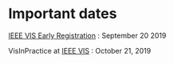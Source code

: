 # Important dates

[IEEE VIS Early Registration](http://ieeevis.org/year/2019/info/registration/conference-registration)
: September 20 2019

VisInPractice at [IEEE VIS](http://ieeevis.org)
: October 21, 2019

<!-- ## Workshop

Half-day workshop
: October 2, 2017

## Panel

Increasing the Impact of Visualization Research
: October 3, 2017

## Posters

VIS main poster session
: October 4, 2017 -->